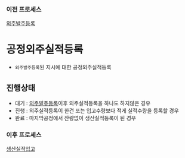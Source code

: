 ### 이전 프로세스

[외주발주등록](./외주발주등록.md#외주발주등록)

# 공정외주실적등록

- `외주발주등록`된 지시에 대한 공정외주실적등록

## 진행상태

- 대기 : [외주발주등록](./외주발주등록.md#외주발주등록)이후 외주실적등록을 하나도 하지않은 경우
- 진행 : 외주실적등록이 한건 또는 입고수량보다 적게 실적수량을 등록할 경우
- 완료 : 마지막공정에서 잔량없이 생산실적등록이 된 경우

### 이후 프로세스

[생산실적입고](./../생산관리/생산실적입고.md#생산실적입고)
